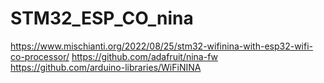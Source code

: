 # STM32_ESP_CO_nina

https://www.mischianti.org/2022/08/25/stm32-wifinina-with-esp32-wifi-co-processor/
https://github.com/adafruit/nina-fw
https://github.com/arduino-libraries/WiFiNINA
